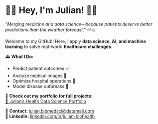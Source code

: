 <!--
**julianescord/julianescord** is a ✨ _special_ ✨ repository because its `README.md` (this file) appears on your GitHub profile.

Here are some ideas to get you started:

- 🔭 I’m currently working on ...
- 🌱 I’m currently learning ...
- 👯 I’m looking to collaborate on ...
- 🤔 I’m looking for help with ...
- 💬 Ask me about ...
- 📫 How to reach me: ...
- 😄 Pronouns: ...
- ⚡ Fun fact: ...
-->
# 👨‍⚕️ Hey, I'm Julian! 👨‍💻  

*"Merging medicine and data science—because patients deserve better predictions than the weather forecast."* ⛅📊  

Welcome to my GitHub! Here, I apply **data science, AI, and machine learning** to solve real-world **healthcare challenges**.  

🚑 **What I Do:**  
- Predict patient outcomes 📈  
- Analyze medical images 🩻  
- Optimize hospital operations 🏥  
- Model disease outbreaks 🦠  

🚀 **Check out my portfolio for full projects:**  
[🔗 Julian’s Health Data Science Portfolio](#)  

📧 **Contact:** julian.biomedsci@datamail.com  
📌 **LinkedIn:** [linkedin.com/in/julian-biohealth](#)  

